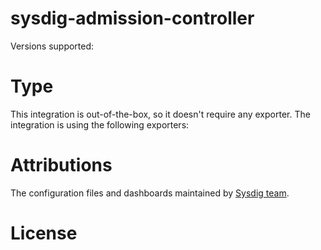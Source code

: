 # sysdig-admission-controller


Versions supported: 

# Type
This integration is out-of-the-box, so it doesn't require any exporter.
The integration is using the following exporters:


# Attributions
The configuration files and dashboards maintained by [Sysdig team](https://sysdig.com/).

# License